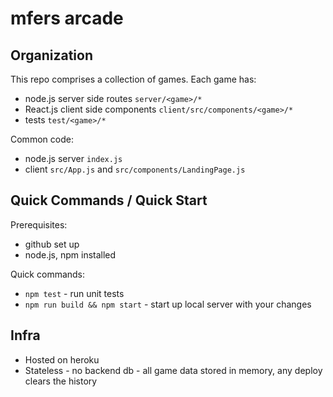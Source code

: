 # mfers arcade

## Organization

This repo comprises a collection of games.  Each game has:
- node.js server side routes `server/<game>/*`
- React.js client side components `client/src/components/<game>/*`
- tests `test/<game>/*`

Common code:
- node.js server `index.js`
- client `src/App.js` and `src/components/LandingPage.js`

## Quick Commands / Quick Start

Prerequisites:
- github set up
- node.js, npm installed

Quick commands:

- `npm test` - run unit tests
- `npm run build && npm start` - start up local server with your changes

## Infra

- Hosted on heroku
- Stateless - no backend db - all game data stored in memory, any deploy clears the history
